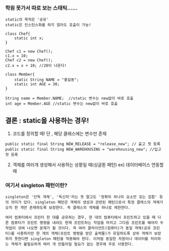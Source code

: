 ### 학원 못가서 따로 보는 스태틱......

```
static의 목적은 '공유'
static은 인스턴스화를 하지 않아도 호출이 가능!
```

```
class Chef{
    static int x;
}

Chef c1 = new Chef();
c1.x = 10;
Chef c2 = new Chef();
c2.x = x + 10; //20이 나온다!
```

```
class Member{
    static String NAME = "홍길동";
    static int AGE = 30;
}

String name = Member.NAME;  //static 변수는 new없이 바로 호출
int age = Member.AGE //static 변수는 new없이 바로 호출
```

## 결론 : static을 사용하는 경우!
1. 코드를 정의할 때! 단 , 해당 클래스에는 변수만 존재
```
public static final String NEW_RELEASE = "release_new"; // 출고 첫 등록
public static final String NEW_WAREHOUSING = "warehousing_new"; //입고 첫 등록
```
2. 객체를 여러개 생성해서 사용하는 상황일 때(싱글톤 패턴) ex) 데이터베이스 연동할 때


### 여기서 singleton 패턴이란?
    singleton은 '단독 개체', '독신자'라는 뜻 말고도 '정확히 하나의 요소만 갖는 집합' 등의 의미가 있다. singleton 패턴은 객체의 생성과 관련된 패턴으로서 특정 클래스의 객체가 오직 한 개만 존재하도록 보장한다. 즉 클래스의 객체를 하나로 제한한다.

```
여러 컴퓨터에서 프린터 한 대를 공유하는 경우, 한 대의 컴퓨터에서 프린트하고 있을 때 다른 컴퓨터가 프린트 명령을 내려도 현재 프린트하는 작업을 마치고 그다음 프린트를 해야지 두 작업이 섞여 나오면 문제가 될 것이다. 즉 여러 클라이언트(컴퓨터)가 동일 객체(공유 프린터)를 사용하지만 한 개의 객체(프린트 명령을 받은 출력물)가 유일하도록 상위 객체가 보장하지 못한다면 singleton 패턴을 적용해야 한다. 이처럼 동일한 자원이나 데이터를 처리하는 객체가 불필요하게 여러 개 만들어질 필요가 없는 경우에 주로 사용한다.
```
 